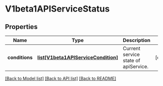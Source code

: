 # V1beta1APIServiceStatus

## Properties
Name | Type | Description | Notes
------------ | ------------- | ------------- | -------------
**conditions** | [**list[V1beta1APIServiceCondition]**](V1beta1APIServiceCondition.md) | Current service state of apiService. | [optional] 

[[Back to Model list]](../README.md#documentation-for-models) [[Back to API list]](../README.md#documentation-for-api-endpoints) [[Back to README]](../README.md)


